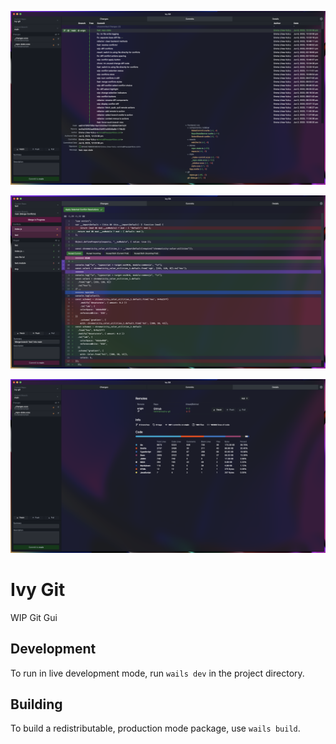![](docs/ivy-git-07a-mac.png)

![](docs/ivy-git-07b-mac.png)

![](docs/ivy-git-07c-mac.png)

# Ivy Git

WIP Git Gui

## Development

To run in live development mode, run `wails dev` in the project directory.

## Building

To build a redistributable, production mode package, use `wails build`.
